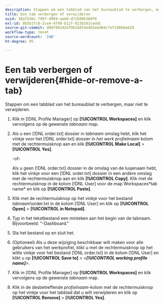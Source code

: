 ```yaml
---
description: Stappen om een tabblad van het bureaublad te verbergen, maar niet te verwijderen.
title: Een tab verbergen of verwijderen
uuid: 38af5ddc-798f-4969-aadd-d72b80b368f6
exl-id: 0b5b1fc8-2ce4-4f99-b12f-023b161ceddc
source-git-commit: d9df90242ef96188f4e4b5e6d04cfef196b0a628
workflow-type: tm+mt
source-wordcount: '198'
ht-degree: 0%

---
```


# Een tab verbergen of verwijderen{#hide-or-remove-a-tab}

Stappen om een tabblad van het bureaublad te verbergen, maar niet te verwijderen.

1. Klik in [!DNL Profile Manager] op **[!UICONTROL Workspaces]** en klik vervolgens op de gewenste *tabnaam* map.
1. Als u een [!DNL order.txt] dossier in *tabnaam* omslag hebt, klik het vinkje voor het [!DNL order.txt] dossier in *het werk profielnaam* kolom met de rechtermuisknop aan en klik **[!UICONTROL Make Local]** > **[!UICONTROL Yes]**.

   -of-

   Als u geen [!DNL order.txt] dossier in de omslag van de lusjenaam hebt, klik het vinkje voor een [!DNL order.txt] dossier in een andere omslag met de rechtermuisknop aan en klik **[!UICONTROL Copy]**. Klik met de rechtermuisknop in de kolom [!DNL User] voor de map Workspaces\*tab name* en klik op **[!UICONTROL Paste]**.

1. Klik met de rechtermuisknop op het vinkje voor het bestand *tabnaam*\order.txt in de kolom [!DNL User] en klik op **[!UICONTROL Open]** > **[!UICONTROL in Notepad]**.
1. Typ in het tekstbestand een minteken aan het begin van de tabnaam. Bijvoorbeeld: &quot;-Dashboard.&quot;
1. Sla het bestand op en sluit het.
1. (Optioneel) Als u deze wijziging beschikbaar wilt maken voor alle gebruikers van het werkprofiel, klikt u met de rechtermuisknop op het witte vinkje voor het bestand [!DNL order.txt] in de kolom [!DNL User] en klikt u op **[!UICONTROL Save to]** > *&lt;**[!UICONTROL working profile name]**>*.

1. Klik in [!DNL Profile Manager] op **[!UICONTROL Workspaces]** en klik vervolgens op de gewenste *tabnaam* map.
1. Klik in de desbetreffende *profielnaam*-kolom met de rechtermuisknop op het vinkje voor het tabblad dat u wilt verwijderen en klik op **[!UICONTROL Remove]** > **[!UICONTROL Yes]**.
